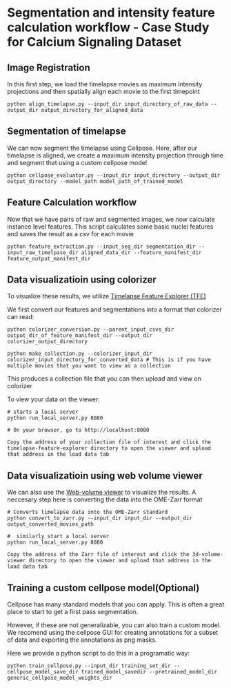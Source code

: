 # Segmentation and intensity feature calculation workflow - Case Study for Calcium Signaling Dataset



## Image Registration

In this first step, we load the timelapse movies as maximum intensity projections and then spatially align each movie to the first timepoint

```
python align_timelapse.py --input_dir input_directory_of_raw_data --output_dir output_directory_for_aligned_data
```

## Segmentation of timelapse

We can now segment the timelapse using Cellpose. Here, after our timelapse is aligned, we create a maximum intensity projection through time and segment that using a custom cellpose model

```
python cellpose_evaluator.py --input_dir input_directory --output_dir output_directory --model_path model_path_of_trained_model
```

## Feature Calculation workflow

Now that we have pairs of raw and segmented images, we now calculate instance level features. This script calculates some basic nuclei features and saves the result as a csv for each movie

```
python feature_extraction.py --input_seg_dir segmentation_dir --input_raw_timelpase_dir aligned_data_dir --feature_manifest_dir feature_output_manifest_dir
```

## Data visualizatioin using colorizer

To visualize these results, we utilize [Timelapse Feature Explorer (TFE)](https://github.com/allen-cell-animated/timelapse-colorizer)

We first convert our features and segmentations into a format that colorizer can read:

```
python colorizer_conversion.py --parent_input_csvs_dir output_dir_of_feature_manifest_dir --output_dir colorizer_output_directory

python make_collection.py --colorizer_input_dir colorizer_input_directory_for_converted_data # This is if you have multiple movies that you want to view as a collection
```

This produces a collection file that you can then upload and view on colorizer

To view your data on the viewer:

```
# starts a local server 
python run_local_server.py 8080

# On your browser, go to http://localhost:8080

Copy the address of your collection file of interest and click the timelapse-feature-explorer directory to open the viewer and upload that address in the load data tab

```

## Data visualizatioin using web volume viewer

We can also use the [Web-volume viewer](https://github.com/allen-cell-animated/volume-viewer) to visualize the results. A neccesary step here is converting the data into the OME-Zarr format

```
# Converts timelapse data into the OME-Zarr standard
python convert_to_zarr.py --input_dir input_dir --output_dir output_converted_movies_path

#  similarly start a local server 
python run_local_server.py 8080

Copy the address of the Zarr file of interest and click the 3d-volume-viewer directory to open the viewer and upload that address in the load data tab

```

## Training a custom cellpose model(Optional)

Cellpose has many standard models that you can apply. This is often a great place to start to get a first pass segmentation. 

However, if these are not generalizable, you can also train a custom model. We recomend using the cellpose GUI for creating annotations for a subset of data and exporting the annotations as png masks.

Here we provide a python script to do this in a programatic way:

```
python train_cellpose.py --input_dir training_set_dir --cellpose_model_save_dir trained_model_savedir --pretrained_model_dir generic_cellpose_model_weights_dir
```





